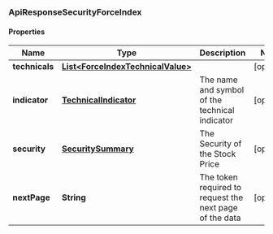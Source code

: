 
### ApiResponseSecurityForceIndex

#### Properties
Name | Type | Description | Notes
------------ | ------------- | ------------- | -------------
**technicals** | [**List&lt;ForceIndexTechnicalValue&gt;**](ForceIndexTechnicalValue.md) |  |  [optional]
**indicator** | [**TechnicalIndicator**](TechnicalIndicator.md) | The name and symbol of the technical indicator |  [optional]
**security** | [**SecuritySummary**](SecuritySummary.md) | The Security of the Stock Price |  [optional]
**nextPage** | **String** | The token required to request the next page of the data |  [optional]



